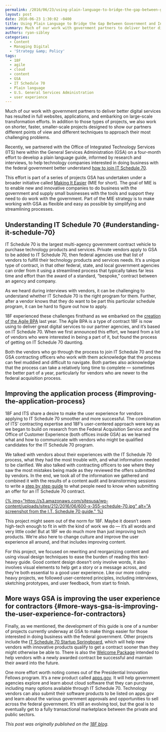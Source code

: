 ```yaml
---
permalink: /2016/06/23/using-plain-language-to-bridge-the-gap-between-government-and-industry/
layout: post
date: 2016-06-23 1:30:02 -0400
title: Using Plain Language to Bridge the Gap Between Government and Industry
summary: Much of our work with government partners to deliver better digital services has resulted in full websites, applications, and embarking on large-scale transformation efforts. In addition to those types of projects, we also work on shorter, faster, smaller-scale projects designed to show our partners different points of view and different techniques to approach their most
authors: ryan-sibley
categories:
  - Content
  - Managing Digital
  - 'Strategy &amp; Policy'
tags:
  - 18F
  - agile
  - cloud
  - content
  - GSA
  - IT Schedule 70
  - Plain language
  - U.S. General Services Administration
  - user experience
---
```


Much of our work with government partners to deliver better digital services has resulted in full websites, applications, and embarking on large-scale transformation efforts. In addition to those types of projects, we also work on shorter, faster, smaller-scale projects designed to show our partners different points of view and different techniques to approach their most challenging problems.

Recently, we partnered with the Office of Integrated Technology Services (ITS) here within the General Services Administration (GSA) on a four-month effort to develop a plain language guide, informed by research and interviews, to help technology companies interested in doing business with the federal government better understand [how to join IT Schedule 70](http://www.gsa.gov/portal/category/100406).

This effort is part of a series of projects GSA has undertaken under a broader initiative called [Making It Easier](http://gsablogs.gsa.gov/gsablog/2016/04/06/gsa-making-it-easier-for-suppliers-to-do-business-with-the-government/) (MIE for short). The goal of MIE is to enable new and innovative companies to do business with the government and supply small businesses with the tools and support they need to do work with the government. Part of the MIE strategy is to make working with GSA as flexible and easy as possible by simplifying and streamlining processes.

## Understanding IT Schedule 70 {#understanding-it-schedule-70}

IT Schedule 70 is the largest multi-agency government contract vehicle to purchase technology products and services. Private vendors apply to GSA to be added to IT Schedule 70, then federal agencies use that list of vendors to fulfill their technology products and services needs. It’s a unique type of contract, in that other federal, state, and local government agencies can order from it using a streamlined process that typically takes far less time and effort than the award of a standard, “bespoke,” contract between an agency and company.

As we heard during interviews with vendors, it can be challenging to understand whether IT Schedule 70 is the right program for them. Further, after a vendor knows that they do want to be part this particular schedule program, it can be hard to figure out how to apply.

18F experienced these challenges firsthand as we embarked on the [creation of the Agile BPA](https://18f.gsa.gov/2015/01/08/creating-a-federal-marketplace-for-agile-delivery-services/) last year. The Agile BPA is a type of contract 18F is now using to deliver great digital services to our partner agencies, and it’s based on IT Schedule 70. When we first announced this effort, we heard from a lot of vendors who were interested in being a part of it, but found the process of getting on IT Schedule 70 daunting.

Both the vendors who go through the process to join IT Schedule 70 and the GSA contracting officers who work with them acknowledge that the process can feel muddied and difficult to navigate. Both parties also acknowledge that the process can take a relatively long time to complete — sometimes the better part of a year, particularly for vendors who are newer to the federal acquisition process.

## Improving the application process {#improving-the-application-process}

18F and ITS share a desire to make the user experience for vendors applying to IT Schedule 70 smoother and more successful. The combination of ITS’ contracting expertise and 18F’s user-centered approach were key as we began to build on research from the Federal Acquisition Service and the Office of Customer Experience (both offices inside GSA) as we learned what and how to communicate with vendors who might be qualified candidates for the IT Schedule 70 program.

We talked with vendors about their experiences with the IT Schedule 70 process, what they had the most trouble with, and what information needed to be clarified. We also talked with contracting officers to see where they saw the most mistakes being made as they reviewed the offers submitted by vendors. In the end, we took all of the information we gathered and combined it with the results of a content audit and brainstorming sessions to write a [step by step guide](http://www.gsa.gov/portal/category/100406) to what people need to know when submitting an offer for an IT Schedule 70 contract.

[{% img="https://s3.amazonaws.com/sitesusa/wp-content/uploads/sites/212/2016/06/600-x-355-schedule-70.jpg" alt="A screenshot from the I.T. Schedule 70 guide." %}](http://www.gsa.gov/portal/category/100406)

This project might seem out of the norm for 18F. Maybe it doesn’t seem high-tech enough to fit in with the kind of work we do — it’s all words and very little code! But at 18F we do much more than just improving tech products. We’re also here to change culture and improve the user experience all around, and that includes improving content.

For this project, we focused on rewriting and reorganizing content and using visual design techniques to ease the burden of reading this text-heavy guide. Good content design doesn’t only involve words, it also involves visual elements to help get a story or a message across, and they’re both essential to a good user experience. Like our more coding-heavy projects, we followed user-centered principles, including interviews, sketching prototypes, and user feedback, from start to finish.

## More ways GSA is improving the user experience for contractors {#more-ways-gsa-is-improving-the-user-experience-for-contractors}

Finally, as we mentioned, the development of this guide is one of a number of projects currently underway at GSA to make things easier for those interested in doing business with the federal government. Other projects include the [IT Schedule 70 Startup Springboard](http://www.gsa.gov/portal/content/125886), which will help new vendors with innovative products qualify to get a contract sooner than they might otherwise be able to. There is also the [Welcome Package](http://www.gsa.gov/portal/content/121922) intended to help vendors with a newly awarded contract be successful and maintain their award into the future.

One more effort worth noting comes out of the Presidential Innovation Fellows program. It’s a new product called [apps.gov](https://www.apps.gov/). It will help government agencies explore and learn about cloud software that they can purchase, including many options available through IT Schedule 70. Technology vendors can also submit their software products to be listed on apps.gov and learn about the various government approvals and opportunities to sell across the federal government. It’s still an evolving tool, but the goal is to eventually get to a fully transactional marketplace between the private and public sectors.

_This post was originally published on the [18F blog](https://18f.gsa.gov/blog/)._